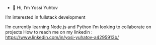 - 👋 Hi, I’m Yossi Yuhtov

I’m interested in fullstack development

I’m currently learning Node.js and Python
I’m looking to collaborate on projects
How to reach me on my linkedin : https://www.linkedin.com/in/yosi-yuhatov-a4295913b/

